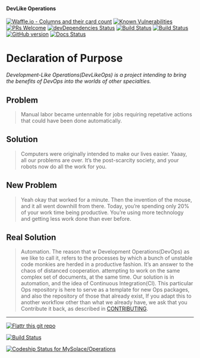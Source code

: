 #### DevLike Operations
<!--When adding a badge, make sure it is pointed at the correct branch.-->
[![Waffle.io - Columns and their card count](https://badge.waffle.io/MySolace/Operations.svg?columns=In%20Progress,Done,Next)](https://waffle.io/MySolace/Operations)
[![Known Vulnerabilities](https://snyk.io/test/github/mysolace/operations/badge.svg)](https://snyk.io/test/github/mysolace/operations)
[![PRs Welcome](https://img.shields.io/badge/PRs-welcome-brightgreen.svg?style=flat)](https://github.com/MySolace/Operations/pulls)
[![devDependencies Status](https://david-dm.org/MySolace/Operations/dev-status.svg)](https://david-dm.org/MySolace/Operations#info=devDependencies)
[![Build Status](https://travis-ci.org/MySolace/Operations.svg?branch=master)](https://travis-ci.org/MySolace/Operations)
[![Build Status](https://semaphoreci.com/api/v1/mysolace/operations/branches/master/shields_badge.svg)](https://semaphoreci.com/mysolace/operations)
[![GitHub version](https://badge.fury.io/gh/MySolace%2FOperations.svg)](https://badge.fury.io/gh/MySolace%2FOperations)
[![Docs Status](https://inch-ci.org/github/MySolace/Operations.svg?branch=master)](http://inch-ci.org/github/MySolace/Operations)

# Declaration of Purpose

_Development-Like Operations(DevLikeOps) is a project intending to bring the benefits of DevOps into the worlds of other specialties._

## Problem
>Manual labor became untennable for jobs requiring repetative actions that could have been done automatically.

## Solution 
>Computers were originally intended to make our lives easier. Yaaay, all our problems are over. It’s the post-scarcity society, and your robots now do all the work for you.

## New Problem
>Yeah okay that worked for a minute. Then the invention of the mouse, and it all went downhill from there. Today, you’re spending only 20% of your work time being productive. You’re using more technology and getting less work done than ever before.

## Real Solution
>Automation. The reason that w
Development Operations(DevOps)  as we like to call it, refers to the processes by which a bunch
of unstable code monkies are herded in a productive fashion. It’s an answer to the chaos of distanced cooperation. 
attempting to work on the same complex set of documents, at the same time. Our solution
is in automation, and the idea of Continuous Integration(CI). This particular Ops repository is here
to serve as a template for new Ops packages, and also the repository of those that already exist,
If you adapt this to another workflow other than what we already have, we ask that you 
Contribute it back, as described in [CONTRIBUTING](CONTRIBUTING.markdown).

---

[![Flattr this git repo](http://api.flattr.com/button/flattr-badge-large.png)](https://flattr.com/submit/auto?user_id=mysolace&url=https://github.com/MySolace/Operations&title=badges&language=&tags=github&category=software)

[![Build Status](https://semaphoreci.com/api/v1/mysolace/operations/branches/milestone-app-js/badge.svg)](https://semaphoreci.com/mysolace/operations)

[ ![Codeship Status for MySolace/Operations](https://app.codeship.com/projects/847e47d0-b6f6-0135-d31f-36f2b71091f8/status?branch=master)](https://app.codeship.com/projects/258729)
